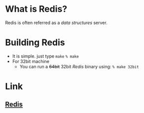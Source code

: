 # What is Redis?
Redis is often referred as a *data structures* server.

# Building Redis
* It is simple. just type ```make```
```% make```
* For 32bit machine
	* You can run a ~~64bit~~ 32bit *Redis* binary using:
```% make 32bit```
# Link
[Redis](https://redis.io)
---
